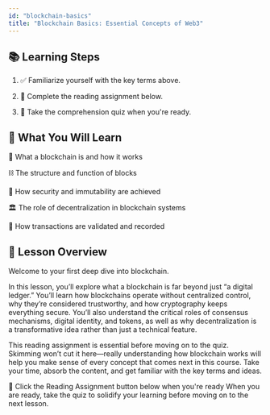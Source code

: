 ```yaml
---
id: "blockchain-basics"
title: "Blockchain Basics: Essential Concepts of Web3"
---
```


## 📚 Learning Steps

1. ✅ Familiarize yourself with the key terms above.

2. 📖 Complete the reading assignment below.

3. 📝 Take the comprehension quiz when you're ready.

## 🎯 What You Will Learn

🔗 What a blockchain is and how it works

⛓️ The structure and function of blocks

🔐 How security and immutability are achieved

🏛️ The role of decentralization in blockchain systems

🧮 How transactions are validated and recorded

## 🧭 Lesson Overview

Welcome to your first deep dive into blockchain.

In this lesson, you’ll explore what a blockchain is far beyond just “a digital ledger.” You’ll learn how blockchains operate without centralized control, why they’re considered trustworthy, and how cryptography keeps everything secure. You’ll also understand the critical roles of consensus mechanisms, digital identity, and tokens, as well as why decentralization is a transformative idea rather than just a technical feature.

This reading assignment is essential before moving on to the quiz. Skimming won’t cut it here—really understanding how blockchain works will help you make sense of every concept that comes next in this course. Take your time, absorb the content, and get familiar with the key terms and ideas.

📘 Click the Reading Assignment button below when you're ready When you are ready, take the quiz to solidify your learning before moving on to the next lesson.

